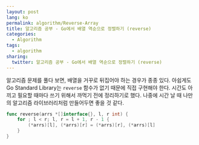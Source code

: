 ```yaml
---
layout: post
lang: ko
permalink: algorithm/Reverse-Array
title: 알고리즘 공부 - Go에서 배열 역순으로 정렬하기 (reverse)
categories:
  - Algorithm
tags:
  - algorithm
sharing:
  twitter: 알고리즘 공부 - Go에서 배열 역순으로 정렬하기 (reverse)
---
```


알고리즘 문제를 풀다 보면, 배열을 거꾸로 뒤집어야 하는 경우가 종종 있다. 아쉽게도 Go Standard Library는 `reverse` 함수가 없기 때문에 직접 구현해야 한다. 시간도 아끼고 필요할 때마다 쓰기 위해서 까먹기 전에 정리하기로 했다. 나중에 시간 날 때 나만의 알고리즘 라이브러리처럼 만들어두면 좋을 것 같다.

```go
func reverse(arrs *[]interface{}, l, r int) {
    for ; l < r; l, r = l + 1, r - 1 {
        (*arrs)[l], (*arrs)[r] = (*arrs)[r], (*arrs)[l]
    }
}
```